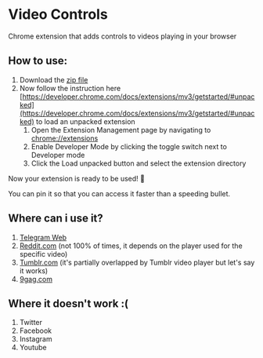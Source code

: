 # Video Controls
Chrome extension that adds controls to videos playing in your browser

## How to use:
1. Download the [zip file](https://github.com/LucaBn/video-controls/archive/refs/heads/main.zip)
2. Now follow the instruction here [https://developer.chrome.com/docs/extensions/mv3/getstarted/#unpacked](https://developer.chrome.com/docs/extensions/mv3/getstarted/#unpacked) to load an unpacked extension
    1. Open the Extension Management page by navigating to [chrome://extensions](chrome://extensions)
    2. Enable Developer Mode by clicking the toggle switch next to Developer mode
    3. Click the Load unpacked button and select the extension directory

Now your extension is ready to be used! 🎉

You can pin it so that you can access it faster than a speeding bullet.

## Where can i use it?
1. [Telegram Web](https://web.telegram.org/)
2. [Reddit.com](https://www.reddit.com/) (not 100% of times, it depends on the player used for the specific video)
3. [Tumblr.com](https://www.tumblr.com/) (it's partially overlapped by Tumblr video player but let's say it works)
4. [9gag.com](https://9gag.com/)

## Where it doesn't work :(
1. Twitter
2. Facebook
3. Instagram
4. Youtube
